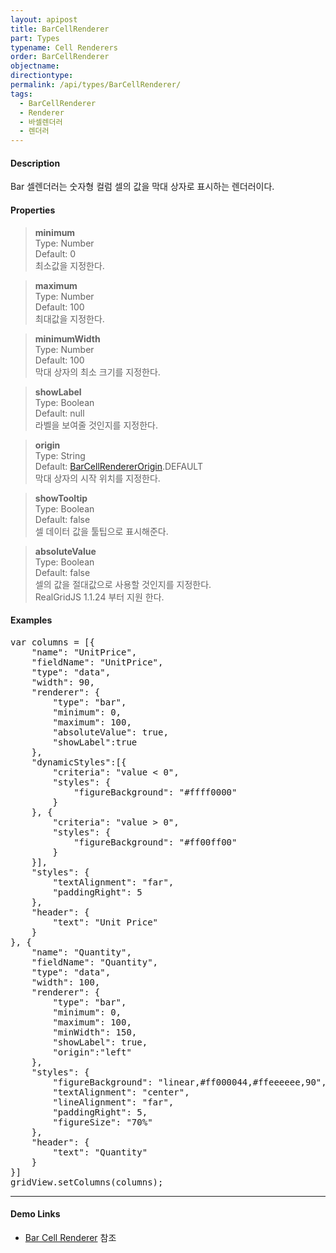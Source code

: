 ```yaml
---
layout: apipost
title: BarCellRenderer
part: Types
typename: Cell Renderers
order: BarCellRenderer
objectname: 
directiontype: 
permalink: /api/types/BarCellRenderer/
tags:
  - BarCellRenderer
  - Renderer
  - 바셀렌더러
  - 렌더러
---
```


#### Description

Bar 셀렌더러는 숫자형 컬럼 셀의 값을 막대 상자로 표시하는 렌더러이다. 

#### Properties

> **minimum**  
> Type: Number  
> Default: 0  
> 최소값을 지정한다.  

> **maximum**  
> Type: Number  
> Default: 100  
> 최대값을 지정한다.  

> **minimumWidth**   
> Type: Number   
> Default: 100   
> 막대 상자의 최소 크기를 지정한다.  

> **showLabel**  
> Type: Boolean  
> Default: null  
> 라벨을 보여줄 것인지를 지정한다.  

> **origin**  
> Type: String  
> Default: [BarCellRendererOrigin](/api/types/BarCellRendererOrigin)\.DEFAULT		  
> 막대 상자의 시작 위치를 지정한다. 

> **showTooltip**  
> Type: Boolean   
> Default: false     
> 셀 데이터 값을 툴팁으로 표시해준다.   

> **absoluteValue**  
> Type: Boolean   
> Default: false     
> 셀의 값을 절대값으로 사용할 것인지를 지정한다.  
> RealGridJS 1.1.24 부터 지원 한다.       


#### Examples   

<pre class="prettyprint">
var columns = [{
    "name": "UnitPrice",
    "fieldName": "UnitPrice",
    "type": "data",
    "width": 90,
    "renderer": {
        "type": "bar",
        "minimum": 0,
        "maximum": 100,
        "absoluteValue": true,
        "showLabel":true
    },
    "dynamicStyles":[{
        "criteria": "value < 0",
        "styles": {
            "figureBackground": "#ffff0000"
        }
    }, {
        "criteria": "value > 0",
        "styles": {
            "figureBackground": "#ff00ff00"
        }
    }],
    "styles": {
        "textAlignment": "far",
        "paddingRight": 5
    },
    "header": {
        "text": "Unit Price"
    }
}, {
    "name": "Quantity",
    "fieldName": "Quantity",
    "type": "data",
    "width": 100,
    "renderer": {
        "type": "bar",
        "minimum": 0,
        "maximum": 100,
        "minWidth": 150,
        "showLabel": true,
        "origin":"left"
    },
    "styles": {
        "figureBackground": "linear,#ff000044,#ffeeeeee,90",
        "textAlignment": "center",
        "lineAlignment": "far",
        "paddingRight": 5,
        "figureSize": "70%"
    },
    "header": {
        "text": "Quantity"
    }
}]
gridView.setColumns(columns);
</pre>

---

#### Demo Links

* [Bar Cell Renderer](http://demo.realgrid.com/Renderer/BarCellRenderer/) 참조 
